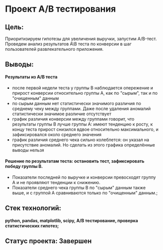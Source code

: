 # Проект A/B тестирования
## Цель: 
Приоритизируем гипотезы для увеличения выручки, запустим A/B-тест. Проведем анализ результатов A\B теста по конверсии в шаг пользователей развлекательного приложения.

## Выводы: 
#### Результаты из А/В теста

- после первой недели теста у группы В наблюдается опережение и прирост конверсии относительно группы А, как по "сырым", так и по "очищенным" данным
- по сырым данным нет статистически значимого различия по среднему чеку между группами. Даже после удаления аномалий статистически значимое различие отсутствует
- график различия конверсии между группами говорит, что результаты группы B лучше группы A: имеют тенденцию к росту, к концу теста прирост снизился вдвое относительно максимального, и зафиксировался около среднего значения
- график различия среднего чека сильно колеблется: он указал на присутствие аномалий. Но сделать из этого графика определённые выводы нельзя

#### Решение по результатам теста: остановить тест, зафиксировать победу группы В. 
- Показатели последней по выручке и конверсии превосходят группу А и не проявляют тенденции к снижению.
- Показатели среднего чека группы В по "сырым" данным также выше, и с группой А сравниваются только по "очищенным" данным.;

## Стек технологий: 
#### python, pandas, matplotlib, scipy, A/B тестирование, проверка статистических гипотез;

## Статус проекта: Завершен
